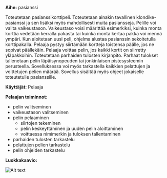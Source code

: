 **Aihe:** pasianssi

Toteutetaan pasianssikorttipeli. Toteutetaan ainakin tavallinen klondike-pasianssi ja sen lisäksi myös mahdollisesti muita pasiansseja. Pelille voi valita vaikeustason. Vaikeustaso voisi määrittää esimerkiksi, kuinka monta korttia vedetään kerralla pakasta tai kuinka monta kertaa pakka voi mennä ympäri. Kun aloitetaan uusi peli, ohjelma alustaa pasianssin sekoitetulla korttipakalla. Pelaaja pystyy siirtämään kortteja toistensa päälle, jos ne sopivat päällekäin. Pelaaja voittaa pelin, jos kaikki kortit on siirretty yläpakkoihin. Toteutetaan parhaiden tulosten kirjanpito. Parhaat tulokset tallenetaan pelin läpäisynopeuden tai jonkinlaisen pistesysteemin perusteella. Sovelluksessa voi myös tarkastella kaikkien pelattujen ja voittetujen pelien määrää. Sovellus sisältää myös ohjeet jokaiselle toteutetulle pasianssille.

**Käyttäjät:** Pelaaja

**Pelaajan toiminnot:**
* pelin valitseminen
* vaikeustason valitseminen
* pelin pelaaminen
   * siirtojen tekeminen
   * pelin keskeyttäminen ja uuden pelin aloittaminen
   * voittaessa nimimerkin ja tuloksen tallentaminen
* parhaiden tulosten tarkastelu
* pelattujen pelien tarkastelu
* pelin ohjeiden tarkastelu

**Luokkakaavio:**

![Alt text](/dokumentaatio/pasianssi_luokkakaavio.png)

